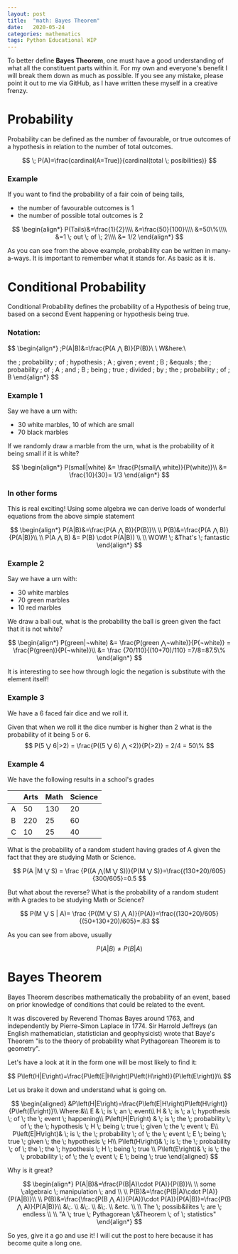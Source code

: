 ```yaml
---
layout: post
title:  "math: Bayes Theorem"
date:   2020-05-24 
categories: mathematics
tags: Python Educational WIP
---
```


<!--- I've added this section for Kramdown to be able to read the math-->

<script type="text/x-mathjax-config">
  MathJax.Hub.Config({
    extensions: [
      "MathMenu.js",
      "MathZoom.js",
      "AssistiveMML.js",
      "a11y/accessibility-menu.js"
    ],
    jax: ["input/TeX", "output/CommonHTML"],
    TeX: {
      extensions: [
        "AMSmath.js",
        "AMSsymbols.js",
        "noErrors.js",
        "noUndefined.js",
      ]
    }
  });
</script>

<script type="text/javascript" async
  src="https://cdnjs.cloudflare.com/ajax/libs/mathjax/2.7.5/MathJax.js?config=TeX-MML-AM_CHTML">
</script>
<!---the section ends here -->

To better define **Bayes Theorem**, one must have a good understanding of what
all the constituent parts within it. For my own and everyone's benefit I will
break them down as much as possible. If you see any mistake, please point it
out to me via GitHub, as I have written these myself in a creative frenzy. 

# Probability


Probability  can be defined as the number of favourable, or true outcomes of a hypothesis in relation to the number of total outcomes. 

$$
\; P(A)=\frac{cardinal(A=True)}{cardinal(total \; posibilities)}
$$

### Example 

If you want to find the probability of a fair coin of being tails, 

- the number of favourable outcomes is 1
- the number of possible total outcomes is 2

$$
\begin{align*}
P(Tails)&=\frac{1}{2}\\\\
&=\frac{50}{100}\\\\
&=50\%\\\\
&=1 \; out \; of \; 2\\\\
&= 1/2
\end{align*}
$$

As you can see from the above example, probability can be written in many-a-ways. It is important to remember what it stands for. As basic as it is.

# Conditional Probability

Conditional Probability defines the probability of a Hypothesis of being true, based on a second Event happening or hypothesis being true.

### Notation:

$$
\begin{align*}
\;P(A|B)&=\frac{P(A ⋀ B)}{P(B)}\\
\\
W&here:\\ 

the \; probability \; of \; hypothesis \; A \; given \; event \; B \; &equals \; the \; probability \; of \; A \; and \; B \; being \; true \; divided \; by \; the  \;  probability \; of \; B
\end{align*}
$$



### Example 1

Say we have a urn with:

- 30 white marbles, 10 of which are small
- 70 black marbles


If we randomly draw a marble from the urn, what is the probability of it  being small if it is white?

$$
\begin{align*}
P(small|white) &= \frac{P(small⋀ white)}{P(white)}\\
&= \frac{10}{30}= 1/3
\end{align*}
$$

### In other forms


This is real exciting! Using some algebra we can derive loads of wonderful equations from the above simple statement

$$
\begin{align*}
P(A|B)&=\frac{P(A ⋀ B)}{P(B)}\\ \\
P(B)&=\frac{P(A ⋀ B)}{P(A|B)}\\ \\
P(A ⋀ B) &= P(B) \cdot P(A|B))   \\ \\
WOW! \; &That's \; fantastic
\end{align*}
$$

### Example 2

Say we have a urn with:

- 30 white marbles
- 70 green marbles
- 10 red marbles


We draw a ball out, what is the probability the ball is green given the fact that it is not white?

$$
\begin{align*}
P(green|¬white) &= \frac{P(green ⋀¬white)}{P(¬white)} =  \frac{P(green)}{P(¬white)}\\
&= \frac {70/110}{(10+70)/110} =7/8=87.5\%
\end{align*}
$$

It is interesting to see how through logic the negation is substitute with the element itself!


### Example 3

We have a 6 faced fair dice and we roll it.  

Given that when we roll it the dice number is higher than 2 what is the probability of it being 5 or 6. 
$$
P(5 ⋁ 6|>2) = \frac{P((5 ⋁ 6) ⋀ <2)}{P(>2)} = 2/4 = 50\%
$$

### Example 4

We have the following results in a school's grades

|    |  Arts | Math | Science |
|----|-------|------|---------|
| A  | 50    | 130  | 20      |
| B  | 220   | 25   | 60      |
| C  | 10    | 25   | 40      |


What is the probability of a random student having  grades of A  given the fact that they are  studying Math or Science.

$$
P(A |M ⋁ S) = \frac {P((A ⋀(M ⋁ S))}{P(M ⋁ S)}=\frac{(130+20)/605}{300/605}=0.5
$$

But what about the reverse? What is the probability of  a random student with A grades to be studying Math or Science?

$$
P(M ⋁ S | A)= \frac {P((M ⋁ S) ⋀ A)}{P(A)}=\frac{(130+20)/605}{(50+130+20)/605}=.83
$$

As you can see from above, usually 

$$
P(A|B) \neq P(B|A)
$$


# Bayes Theorem

Bayes Theorem describes mathematically the probability of an event, based on
prior knowledge of conditions that could be related to the event.

It was discovered by Reverend Thomas Bayes around 1763, and independently by
Pierre-Simon Laplace in 1774.  Sir Harrold Jeffreys (an English mathematician,
statistician and geophysicist) wrote that Baye's Theorem "is to the theory of
probability what Pythagorean Theorem is to geometry".

 

Let's have a look at it in the form one will be most likely to find it:

$$
P\left(H|E\right)=\frac{P\left(E|H\right)P\left(H\right)}{P\left(E\right)}\\
$$



Let us brake it down and understand what is going on. 

$$
\begin{aligned}
                &P\left(H|E\right)=\frac{P\left(E|H\right)P\left(H\right)}{P\left(E\right)}\\
                Where:&\\
                E & \; is \; an \; event\\
                H & \; is \; a \; hypothesis \; of \; the \; event \; happening\\                
                P\left(H|E\right) & \; is \; the \; probability \; of \; the \; hypothesis \; H \; being \; true \; given \; the \; event \; E\\
                P\left(E|H\right)& \; is \; the \; probability \; of \; the \; event \; E \; being \; true \; given \; the \; hypothesis \; H\\       
                P\left(H\right)& \; is \; the \; probability \; of \; the \; the \; hypothesis \; H \; being \; true \\  
                P\left(E\right)& \; is \; the \; probability \; of \; the \; event \; E \; being \; true
            \end{aligned}
$$

Why is it great?

$$
\begin{align*}
P(A|B)&=\frac{P(B|A)\cdot P(A)}{P(B)}\\ \\
some \;algebraic \; manipulation \; and \\ \\
P(B)&=\frac{P(B|A)\cdot P(A)}{P(A|B)}\\ \\
P(B)&=\frac{\frac{P(B ⋀ A)}{P(A)}\cdot P(A)}{P(A|B)}=\frac{P(B ⋀ A)}{P(A|B)}\\
&\;. \\
&\;. \\
&\;. \\ 
&etc. \\ \\
The \; possib&ilites \; are \; endless \\ \\
"A \; true \; Pythagorean \;&Theorem \; of \; statistics"
\end{align*}
$$



So yes, give it a go and use it! I will cut the post to here because it has become quite a long one.

